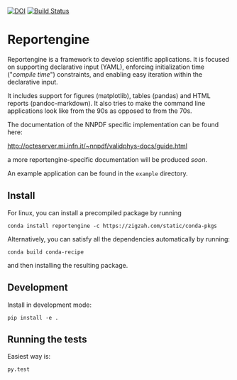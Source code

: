 [![DOI](https://zenodo.org/badge/42721933.svg)](https://zenodo.org/badge/latestdoi/42721933)
[![Build Status](https://travis-ci.org/NNPDF/reportengine.svg?branch=master)](https://travis-ci.org/NNPDF/reportengine)

Reportengine
============

Reportengine is a framework to develop scientific applications. It is
focused on supporting declarative input (YAML), enforcing
initialization time ("*compile time*") constraints, and enabling easy
iteration within the declarative input.

It includes support for figures (matplotlib), tables (pandas) and HTML
reports (pandoc-markdown). It also tries to make the command line
applications look like from the 90s as opposed to from the 70s.

The documentation of the NNPDF specific implementation can be found
here:

http://pcteserver.mi.infn.it/~nnpdf/validphys-docs/guide.html

a more reportengine-specific documentation will be produced *soon*.

An example application can be found in the `example` directory.


Install
-------

For linux, you can install a precompiled package by running

````
conda install reportengine -c https://zigzah.com/static/conda-pkgs

````

Alternatively, you can satisfy all the dependencies automatically by
running:

````
conda build conda-recipe
````

and then installing the resulting package.


Development
-----------

Install in development mode:

````
pip install -e .
````

Running the tests
-----------------

Easiest way is:

````
py.test
````
